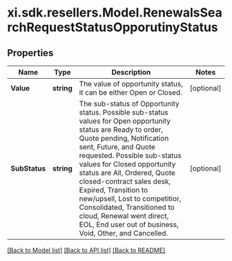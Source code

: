 # xi.sdk.resellers.Model.RenewalsSearchRequestStatusOpporutinyStatus

## Properties

Name | Type | Description | Notes
------------ | ------------- | ------------- | -------------
**Value** | **string** | The value of opportunity status, it can be either Open or Closed. | [optional] 
**SubStatus** | **string** | The sub-status of Opportunity status. Possible sub-status values for Open opportunity status are Ready to order, Quote pending, Notification sent, Future, and Quote requested. Possible sub-status values for Closed opportunity status are All, Ordered, Quote closed-contract sales desk, Expired, Transition to new/upsell, Lost to competitior, Consolidated, Transitioned to cloud, Renewal went direct, EOL, End user out of business, Void, Other, and Cancelled. | [optional] 

[[Back to Model list]](../README.md#documentation-for-models) [[Back to API list]](../README.md#documentation-for-api-endpoints) [[Back to README]](../README.md)

